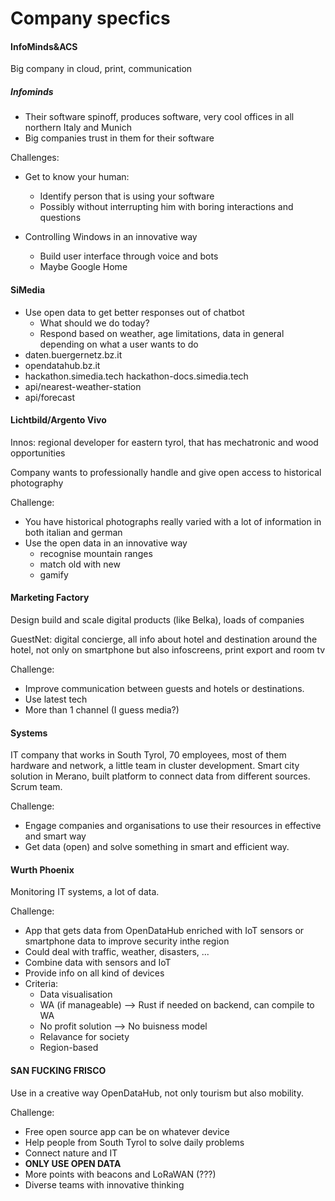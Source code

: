 # Company specfics

#### InfoMinds&ACS

Big company in cloud, print, communication

##### Infominds
- Their software spinoff, produces software, very cool offices in all northern Italy and Munich
- Big companies trust in them for their software

Challenges:

- Get to know your human:
    - Identify person that is using your software
    - Possibly without interrupting him with boring interactions and questions

- Controlling Windows in an innovative way
    - Build user interface through voice and bots
    - Maybe Google Home

#### SiMedia
- Use open data to get better responses out of chatbot
    - What should we do today?
    - Respond based on weather, age limitations, data in general depending on what a user wants to do
- daten.buergernetz.bz.it
- opendatahub.bz.it 
- hackathon.simedia.tech hackathon-docs.simedia.tech
- api/nearest-weather-station
- api/forecast

#### Lichtbild/Argento Vivo

Innos: regional developer for eastern tyrol, that has mechatronic and wood opportunities

Company wants to professionally handle and give open access to historical photography

Challenge:
- You have historical photographs really varied with a lot of information in both italian and german
- Use the open data in an innovative way
    - recognise mountain ranges
    - match old with new
    - gamify

#### Marketing Factory

Design build and scale digital products (like Belka), loads of companies

GuestNet: digital concierge, all info about hotel and destination around the hotel, not only on smartphone but also infoscreens, print export and room tv

Challenge:
- Improve communication between guests and hotels or destinations. 
- Use latest tech
- More than 1 channel (I guess media?)

#### Systems 

IT company that works in South Tyrol, 70 employees, most of them hardware and network, a little team in cluster development. Smart city solution in Merano, built platform to connect data from different sources. Scrum team.

Challenge:
- Engage companies and organisations to use their resources in effective and smart way
- Get data (open) and solve something in smart and efficient way.

#### Wurth Phoenix

Monitoring IT systems, a lot of data.

Challenge:
- App that gets data from OpenDataHub enriched with IoT sensors or smartphone data to improve security inthe region
- Could deal with traffic, weather, disasters, ...
- Combine data with sensors and IoT
- Provide info on all kind of devices
- Criteria:
    - Data visualisation
    - WA (if manageable) --> Rust if needed on backend, can compile to WA
    - No profit solution --> No buisness model
    - Relavance for society
    - Region-based

#### SAN FUCKING FRISCO

Use in a creative way OpenDataHub, not only tourism but also mobility. 

Challenge:
- Free open source app can be on whatever device
- Help people from South Tyrol to solve daily problems
- Connect nature and IT
- **ONLY USE OPEN DATA**
- More points with beacons and LoRaWAN (???)
- Diverse teams with innovative thinking
